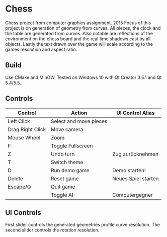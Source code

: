 # Chess
Chess project from computer graphics assignment. 2015
Focus of this project is on generation of geometry from curves. All pieces, the clock and the table are generated from curves.
Also notable are reflections of the environment on the chess board and the real time shadows cast by all objects.
Lastly the text drawn over the game will scale according to the games resolution and aspect ratio.

## Build
Use CMake and MinGW.
Tested on Windows 10 with Qt Creator 3.5.1 and Qt 5.4/5.5.

## Controls
| Control          | Action                 | UI Control Alias
|------------------|------------------------|---------------------|
| Left Click       | Select and move pieces |                     |
| Drag Right Click | Move camera            |                     |
| Mouse Wheel      | Zoom                   |                     |
| F                | Toggle Fullscreen      |                     |
| Z                | Undo turn              | Zug zurücknehmen    |
| T                | Switch theme           |                     |
| D                | Run demo game          | Demo starten!       |
| Delete           | Reset game             | Neues Spiel starten |
| Escape/Q         | Quit game              |                     |
|                  | Toggle AI              | Computergegner      |

## UI Controls
First slider controls the generated geometries profile curve resolution. The second slider controls the rotation resolution.
